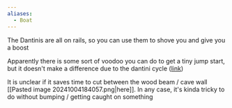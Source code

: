 ```yaml
---
aliases:
  - Boat
---
```

The Dantinis are all on rails, so you can use them to shove you and give you a boost

Apparently there is some sort of voodoo you can do to get a tiny jump start, but it doesn't make a difference due to the dantini cycle ([link](https://discord.com/channels/313375426112389123/408694062862958592/1289885654687285298))

It is unclear if it saves time to cut between the wood beam / cave wall [[Pasted image 20241004184057.png|here]]. In any case, it's kinda tricky to do without bumping / getting caught on something